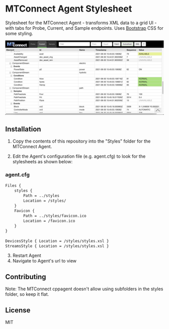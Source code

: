# MTConnect Agent Stylesheet

Stylesheet for the MTConnect Agent - transforms XML data to a grid UI - with tabs for Probe, Current, and Sample endpoints. Uses [Bootstrap](http://getbootstrap.com/) CSS for some styling.

![](screenshot.jpg)

## Installation

1. Copy the contents of this repository into the "Styles" folder for the MTConnect Agent.

2. Edit the Agent's configuration file (e.g. agent.cfg) to look for the stylesheets as shown below:

### agent.cfg

```
Files {
    styles {
        Path = ../styles
        Location = /styles/
    }
    Favicon {
        Path = ../styles/favicon.ico
        Location = /favicon.ico
    }
}

DevicesStyle { Location = /styles/styles.xsl }
StreamsStyle { Location = /styles/styles.xsl }

```

3. Restart Agent
4. Navigate to Agent's url to view

## Contributing

Note: The MTConnect cppagent doesn't allow using subfolders in the styles folder, so keep it flat.

## License

MIT
